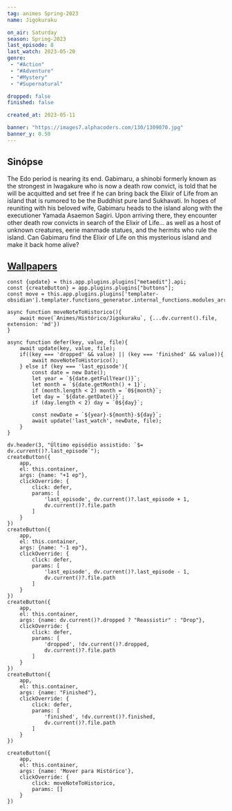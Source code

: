 ```yaml
---
tag: animes Spring-2023
name: Jigokuraku

on_air: Saturday
season: Spring-2023
last_episode: 8
last_watch: 2023-05-20
genre: 
 - "#Action"
 - "#Adventure"
 - "#Mystery"
 - "#Supernatural"

dropped: false
finished: false

created_at: 2023-05-11

banner: "https://images7.alphacoders.com/130/1309070.jpg"
banner_y: 0.50
---
```

## Sinópse
The Edo period is nearing its end. Gabimaru, a shinobi formerly known as the strongest in Iwagakure who is now a death row convict, is told that he will be acquitted and set free if he can bring back the Elixir of Life from an island that is rumored to be the Buddhist pure land Sukhavati. In hopes of reuniting with his beloved wife, Gabimaru heads to the island along with the executioner Yamada Asaemon Sagiri. Upon arriving there, they encounter other death row convicts in search of the Elixir of Life... as well as a host of unknown creatures, eerie manmade statues, and the hermits who rule the island. Can Gabimaru find the Elixir of Life on this mysterious island and make it back home alive?

## [Wallpapers](https://wall.alphacoders.com/search.php?search=Jigokuraku&lang=Portuguese)

```dataviewjs
const {update} = this.app.plugins.plugins["metaedit"].api;
const {createButton} = app.plugins.plugins["buttons"];
const move = this.app.plugins.plugins['templater-obsidian'].templater.functions_generator.internal_functions.modules_array[1].static_functions.get('move');

async function moveNoteToHistorico(){
	await move(`Animes/Histórico/Jigokuraku`, {...dv.current().file, extension: 'md'})
}

async function defer(key, value, file){
	await update(key, value, file);
	if((key === 'dropped' && value) || (key === 'finished' && value)){
		await moveNoteToHistorico();
	} else if (key === 'last_episode'){
		const date = new Date();
		let year = `${date.getFullYear()}`;
		let month = `${date.getMonth() + 1}`;
		if (month.length < 2) month = `0${month}`;
		let day = `${date.getDate()}`;
		if (day.length < 2) day = `0${day}`;

		const newDate = `${year}-${month}-${day}`;
		await update('last_watch', newDate, file);
	}
}

dv.header(3, "Último episódio assistido: `$= dv.current()?.last_episode`");
createButton({
	app,
	el: this.container,
	args: {name: "+1 ep"},
	clickOverride: {
		click: defer,
		params: [
			'last_episode', dv.current()?.last_episode + 1,
			dv.current()?.file.path
		]
	}
})
createButton({
	app,
	el: this.container,
	args: {name: "-1 ep"},
	clickOverride: {
		click: defer,
		params: [
			'last_episode', dv.current()?.last_episode - 1,
			dv.current()?.file.path
		]
	}
})
createButton({
	app,
	el: this.container,
	args: {name: dv.current()?.dropped ? "Reassistir" : "Drop"},
	clickOverride: {
		click: defer,
		params: [
			'dropped', !dv.current()?.dropped,
			dv.current()?.file.path
		]
	}
})
createButton({
	app,
	el: this.container,
	args: {name: "Finished"},
	clickOverride: {
		click: defer,
		params: [
			'finished', !dv.current()?.finished,
			dv.current()?.file.path
		]
	}
})

createButton({
	app,
	el: this.container,
	args: {name: 'Mover para Histórico'},
	clickOverride: {
		click: moveNoteToHistorico,
		params: []
	}
})
```
